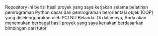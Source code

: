 Repository ini berisi hasil proyek yang saya kerjakan selama pelatihan pemrograman Python dasar dan pemrograman berorientasi objek (OOP) yang diselenggarakan oleh PCI NU Belanda. Di dalamnya, Anda akan menemukan berbagai hasil proyek yang saya kerjakan berdasarkan bimbingan dari tutor
